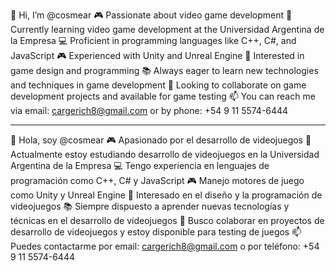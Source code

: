 👋 Hi, I’m @cosmear
🎮 Passionate about video game development
🌱 Currently learning video game development at the Universidad Argentina de la Empresa
💻 Proficient in programming languages like C++, C#, and JavaScript
🎮 Experienced with Unity and Unreal Engine
🎯 Interested in game design and programming
📚 Always eager to learn new technologies and techniques in game development
🤝 Looking to collaborate on game development projects and available for game testing
📫 You can reach me via email: cargerich8@gmail.com or by phone: +54 9 11 5574-6444

----------------------------------------------------------------------------------------------------------

👋 Hola, soy @cosmear
🎮 Apasionado por el desarrollo de videojuegos
🌱 Actualmente estoy estudiando desarrollo de videojuegos en la Universidad Argentina de la Empresa
💻 Tengo experiencia en lenguajes de programación como C++, C# y JavaScript
🎮 Manejo motores de juego como Unity y Unreal Engine
🎯 Interesado en el diseño y la programación de videojuegos
📚 Siempre dispuesto a aprender nuevas tecnologías y técnicas en el desarrollo de videojuegos
🤝 Busco colaborar en proyectos de desarrollo de videojuegos y estoy disponible para testing de juegos
📫 Puedes contactarme por email: cargerich8@gmail.com o por teléfono: +54 9 11 5574-6444


<!---
cosmear/cosmear is a ✨ special ✨ repository because its `README.md` (this file) appears on your GitHub profile.
You can click the Preview link to take a look at your changes.
--->
